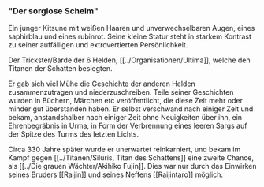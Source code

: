 ### "Der sorglose Schelm"

  
Ein junger Kitsune mit weißen Haaren und unverwechselbaren Augen, eines saphirblau und eines rubinrot. Seine kleine Statur steht in starkem Kontrast zu seiner auffälligen und extrovertierten Persönlichkeit.

Der Trickster/Barde der 6 Helden, [[../Organisationen/Ultima]], welche den Titanen der Schatten besiegten.

Er gab sich viel Mühe die Geschichte der anderen Helden zusammenzutragen und niederzuschreiben. Teile seiner Geschichten wurden in Büchern, Märchen etc veröffentlicht, die diese Zeit mehr oder minder gut überstanden haben. Er selbst verschwand nach einiger Zeit und bekam, anstandshalber nach einiger Zeit ohne Neuigkeiten über ihn, ein Ehrenbegräbnis in Urma, in Form der Verbrennung eines leeren Sargs auf der Spitze des Turms des letzten Lichts.


Circa 330 Jahre später wurde er unerwartet reinkarniert, und bekam im Kampf gegen [[../Titanen/Siluris, Titan des Schattens]] eine zweite Chance, als [[../Die grauen Wächter/Akihiko Fujin]]. Dies war nur durch das Einwirken seines Bruders [[Raijin]] und seines Neffens [[Raijintaro]] möglich.